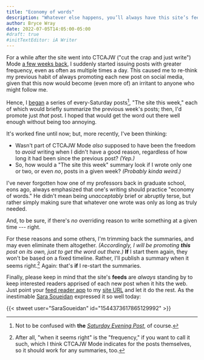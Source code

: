 ```yaml
---
title: "Economy of words"
description: "Whatever else happens, you’ll always have this site’s feeds — and I encourage you to use them."
author: Bryce Wray
date: 2022-07-05T14:05:00-05:00
#draft: true
#initTextEditor: iA Writer
---
```


For a while after the site went into CTCAJW ("cut the crap and just write") Mode [a few weeks back](/posts/2022/05/simplify-simplify-maybe-for-real-this-time/), I suddenly started issuing posts with greater frequency, even as often as multiple times a day. This caused me to re-think my previous habit of always promoting each new post on social media, given that this now would become (even more of) an irritant to anyone who might follow me.

Hence, I [began](/posts/2022/05/site-week-2022-05-28/) a series of every-Saturday posts[^SEP], "The site this week," each of which would briefly summarize the previous week's posts; then, I'd promote just *that* post. I hoped that would get the word out there well enough without being too annoying.

[^SEP]: Not to be confused with **the** [*Saturday Evening Post*](https://en.wikipedia.org/wiki/The_Saturday_Evening_Post), of course.

It's worked fine until now; but, more recently, I've been thinking:

- Wasn't part of CTCAJW Mode *also* supposed to have been the freedom to *avoid* writing when I didn't have a good reason, regardless of how long it had been since the previous post? *(Yep.)*
- So, how would a "The site this week" summary look if I wrote only one or two, or even *no*, posts in a given week? *(Probably kinda weird.)*

I've never forgotten how one of my professors back in graduate school, eons ago, always emphasized that one's writing should practice "economy of words." He didn't mean being *unacceptably* brief or abruptly terse, but rather simply making sure that whatever one wrote was only as long as truly needed.

And, to be sure, if there's *no* overriding reason to write something at a given time --- right.

For these reasons and some others, I'm trimming back the summaries, and may even eliminate them altogether. *(Accordingly, I will be promoting **this** post on its own, just to get the word out there.)* **If** I start them again, they won't be based on a fixed timeline. Rather, I'll publish a summary when it seems right.[^CTCAJW] Again: that's **if** I re-start the summaries.

[^CTCAJW]: After all, "when it seems right" is the "frequency," if you want to call it such, which I think CTCAJW Mode indicates for the posts themselves, so it should work for any summaries, too.

Finally, please keep in mind that the site's **feeds** are *always* standing by to keep interested readers apprised of each new post when it hits the web. Just point your [feed reader app](https://en.wikipedia.org/wiki/RSS) to my [site URL](/) and let it do the rest. As the inestimable [Sara Soueidan](https://twitter.com/SaraSoueidan) expressed it so well today:

{{< stweet user="SaraSoueidan" id="1544373617865129992" >}}
